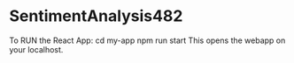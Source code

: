 # SentimentAnalysis482

To RUN the React App: 
  cd my-app
  npm run start 
  This opens the webapp on your localhost. 

